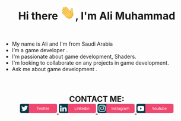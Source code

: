 
<h1 align="center">Hi there <img src="/Assets/Hi.gif" width="40px">, I'm Ali Muhammad</h1> 



&nbsp;&nbsp;&nbsp;&nbsp;&nbsp;&nbsp;&nbsp;&nbsp;&nbsp;&nbsp;&nbsp;&nbsp;&nbsp;&nbsp;&nbsp;&nbsp;&nbsp;&nbsp;&nbsp;&nbsp;&nbsp;&nbsp;&nbsp;&nbsp;&nbsp;&nbsp;&nbsp;&nbsp;&nbsp;&nbsp;&nbsp;&nbsp;&nbsp;&nbsp;&nbsp;&nbsp;&nbsp;&nbsp;&nbsp;&nbsp;&nbsp;&nbsp;&nbsp;&nbsp;&nbsp;&nbsp;&nbsp;&nbsp;&nbsp;&nbsp;&nbsp;&nbsp;&nbsp;&nbsp;&nbsp;&nbsp;&nbsp;&nbsp;&nbsp;  <b align="center"></b> <br>
- My name is Ali and I'm from Saudi Arabia
- I’m a game developer .
- I'm passionate about game development, Shaders.
- I'm looking to collaborate on any projects in game development.
- Ask me about game development .
 
 <br>
 

<h2 align="center">CONTACT ME:
 <br>
 
<a href="https://twitter.com/_atoGames">
  <img  alt="ato games Twitter" width="100px" src="/Assets/twitter.svg" />
</a>
<a href="https://www.linkedin.com/in/ali-muhammed-alhilali/">
  <img  alt="ato games Linkdein" width="100px" src="/Assets/linkedin.svg" />
</a>
<a href="https://www.instagram.com/_atogames/">
  <img  alt="ato games instagram" width="100px" src="/Assets/instagram.svg" />
</a>
<a href="https://www.youtube.com/channel/UCgTRPkYabMbTAlBhUxIVFEg">
  <img alt="ato games youtube" width="100px" src="/Assets/youtube.svg" />
</a>
  </h2> 


